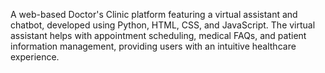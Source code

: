 A web-based Doctor's Clinic platform featuring a virtual assistant and chatbot, developed using Python, HTML, CSS, and JavaScript. The virtual assistant helps with appointment scheduling, medical FAQs, and patient information management, providing users with an intuitive healthcare experience.
